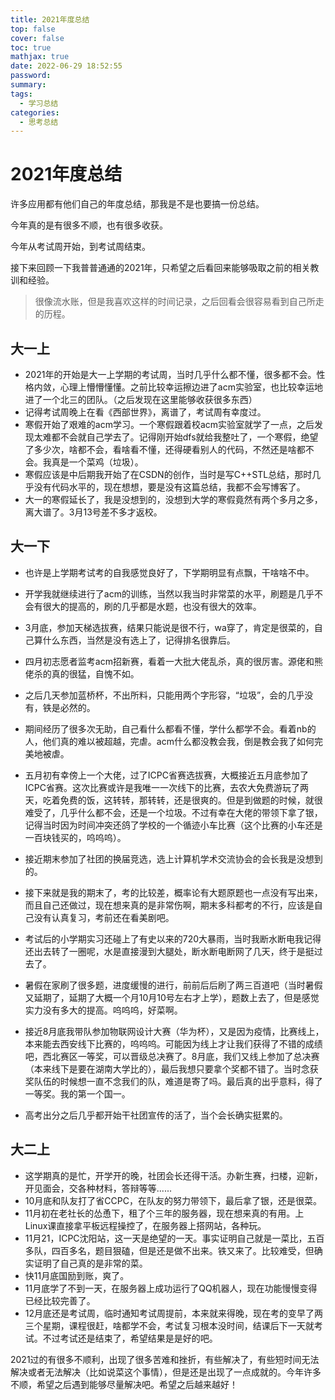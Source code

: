 ```yaml
---
title: 2021年度总结
top: false
cover: false
toc: true
mathjax: true
date: 2022-06-29 18:52:55
password:
summary: 
tags:
  - 学习总结
categories:
  - 思考总结
---
```




# 2021年度总结

许多应用都有他们自己的年度总结，那我是不是也要搞一份总结。

今年真的是有很多不顺，也有很多收获。

今年从考试周开始，到考试周结束。

接下来回顾一下我普普通通的2021年，只希望之后看回来能够吸取之前的相关教训和经验。
>很像流水账，但是我喜欢这样的时间记录，之后回看会很容易看到自己所走的历程。
## 大一上

- 2021年的开始是大一上学期的考试周，当时几乎什么都不懂，很多都不会。性格内敛，心理上懵懵懂懂。之前比较幸运擦边进了acm实验室，也比较幸运地进了一个北三的团队。（之后发现在这里能够收获很多东西）
- 记得考试周晚上在看《西部世界》，离谱了，考试周有幸度过。
- 寒假开始了艰难的acm学习。一个寒假跟着校acm实验室就学了一点，之后发现太难都不会就自己学去了。记得刚开始dfs就给我整吐了，一个寒假，绝望了多少次，啥都不会，看啥看不懂，还得硬看别人的代码，不然还是啥都不会。我真是一个菜鸡（垃圾）。
- 寒假应该是中后期我开始了在CSDN的创作，当时是写C++STL总结，那时几乎没有代码水平的，现在想想，要是没有这篇总结，我都不会写博客了。
- 大一的寒假延长了，我是没想到的，没想到大学的寒假竟然有两个多月之多，离大谱了。3月13号差不多才返校。

## 大一下

- 也许是上学期考试考的自我感觉良好了，下学期明显有点飘，干啥啥不中。
- 开学我就继续进行了acm的训练，当然以我当时非常菜的水平，刷题是几乎不会有很大的提高的，刷的几乎都是水题，也没有很大的效率。
- 3月底，参加天梯选拔赛，结果只能说是很不行，wa穿了，肯定是很菜的，自己算什么东西，当然是没有选上了，记得排名很靠后。
- 四月初志愿者监考acm招新赛，看着一大批大佬乱杀，真的很厉害。源佬和熊佬杀的真的很猛，自愧不如。
- 之后几天参加蓝桥杯，不出所料，只能用两个字形容，“垃圾”，会的几乎没有，铁是必然的。
- 期间经历了很多次无助，自己看什么都看不懂，学什么都学不会。看着nb的人，他们真的难以被超越，完虐。acm什么都没教会我，倒是教会我了如何完美地被虐。
- 五月初有幸傍上一个大佬，过了ICPC省赛选拔赛，大概接近五月底参加了ICPC省赛。这次比赛或许是我唯一一次线下的比赛，去农大免费游玩了两天，吃着免费的饭，这转转，那转转，还是很爽的。但是到做题的时候，就很难受了，几乎什么都不会，还是一个垃圾。不过有幸在大佬的带领下拿了银，记得当时因为时间冲突还鸽了学校的一个循迹小车比赛（这个比赛的小车还是一百块钱买的，呜呜呜）。
- 接近期末参加了社团的换届竞选，选上计算机学术交流协会的会长我是没想到的。
- 接下来就是我的期末了，考的比较差，概率论有大题原题也一点没有写出来，而且自己还做过，现在想来真的是非常伤啊，期末多科都考的不行，应该是自己没有认真复习，考前还在看美剧吧。
- 考试后的小学期实习还碰上了有史以来的720大暴雨，当时我断水断电我记得还出去转了一圈呢，水是直接漫到大腿处，断水断电断网了几天，终于是挺过去了。
- 暑假在家刷了很多题，进度缓慢的进行，前前后后刷了两三百道吧（当时暑假又延期了，延期了大概一个月10月10号左右才上学），题数上去了，但是感觉实力没有多大的提高。呜呜呜，好菜啊。

- 接近8月底我带队参加物联网设计大赛（华为杯），又是因为疫情，比赛线上，本来能去西安线下比赛的，呜呜呜。可能因为线上才让我们获得了不错的成绩吧，西北赛区一等奖，可以晋级总决赛了。8月底，我们又线上参加了总决赛（本来线下是要在湖南大学比的），最后我想只要拿个奖都不错了。当时念获奖队伍的时候想一直不念我们的队，难道是寄了吗。最后真的出乎意料，得了一等奖。我的第一个国一。
- 高考出分之后几乎都开始干社团宣传的活了，当个会长确实挺累的。

## 大二上

- 这学期真的是忙，开学开的晚，社团会长还得干活。办新生赛，扫楼，迎新，开见面会，交各种材料，答辩等等......
- 10月底和队友打了省CCPC，在队友的努力带领下，最后拿了银，还是很菜。
- 11月初在老社长的怂恿下，租了个三年的服务器，现在想来真的有用。上Linux课直接拿平板远程操控了，在服务器上搭网站，各种玩。
- 11月21，ICPC沈阳站，这一天是绝望的一天。事实证明自己就是一菜比，五百多队，四百多名，题目狠磕，但是还是做不出来。铁又来了。比较难受，但确实证明了自己真的是非常的菜。
- 快11月底国励到账，爽了。
- 11月底学了不到一天，在服务器上成功运行了QQ机器人，现在功能慢慢变得已经比较完善了。
- 12月底还是考试周，临时通知考试周提前，本来就来得晚，现在考的变早了两三个星期，课程很赶，啥都学不会，考试复习根本没时间，结课后下一天就考试。不过考试还是结束了，希望结果是是好的吧。

2021过的有很多不顺利，出现了很多苦难和挫折，有些解决了，有些短时间无法解决或者无法解决（比如说菜这个事情），但是还是出现了一点成就的。今年许多不顺，希望之后遇到能够尽量解决吧。希望之后越来越好！
